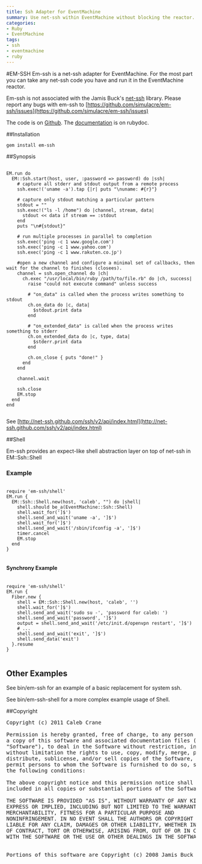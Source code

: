 ```yaml
---
title: Ssh Adapter for EventMachine
summary: Use net-ssh within EventMachine without blocking the reactor.
categories:
- Ruby
- EventMachine
tags:
- ssh
- eventmachine
- ruby
---
```

#EM-SSH
Em-ssh is a net-ssh adapter for EventMachine. For the most part you can take any net-ssh code you have and run it in the EventMachine reactor.

Em-ssh is not associated with the Jamis Buck's [net-ssh](http://net-ssh.github.com/) library. Please report any bugs with em-ssh to [https://github.com/simulacre/em-ssh/issues](https://github.com/simulacre/em-ssh/issues)

The code is on [Github](http://github.com/simulacre/em-ssh/). The [documentation](http://rubydoc.info/gems/em-ssh/0.1.0/frames) is on rubydoc.

##Installation

    gem install em-ssh

##Synopsis
<pre>
  <code class="ruby">
EM.run do
  EM::Ssh.start(host, user, :password => password) do |ssh|
    # capture all stderr and stdout output from a remote process
    ssh.exec!('uname -a').tap {|r| puts "\nuname: #{r}"}
  
    # capture only stdout matching a particular pattern
    stdout = ""
    ssh.exec!("ls -l /home") do |channel, stream, data|
      stdout << data if stream == :stdout
    end
    puts "\n#{stdout}"
  
    # run multiple processes in parallel to completion
    ssh.exec('ping -c 1 www.google.com')
    ssh.exec('ping -c 1 www.yahoo.com')
    ssh.exec('ping -c 1 www.rakuten.co.jp')
  
    #open a new channel and configure a minimal set of callbacks, then wait for the channel to finishes (closees).
    channel = ssh.open_channel do |ch|
      ch.exec "/usr/local/bin/ruby /path/to/file.rb" do |ch, success|
        raise "could not execute command" unless success
  
        # "on_data" is called when the process writes something to stdout
        ch.on_data do |c, data|
          $stdout.print data
        end
      
        # "on_extended_data" is called when the process writes something to stderr
        ch.on_extended_data do |c, type, data|
          $stderr.print data
        end
      
        ch.on_close { puts "done!" }
      end
    end
  
    channel.wait

    ssh.close
    EM.stop
  end
end
  </code>
</pre>

See [http://net-ssh.github.com/ssh/v2/api/index.html](http://net-ssh.github.com/ssh/v2/api/index.html)

##Shell
 
Em-ssh provides an expect-like shell abstraction layer on top of net-ssh in EM::Ssh::Shell

### Example
<pre>
 <code class="ruby">
require 'em-ssh/shell'
EM.run {
  EM::Ssh::Shell.new(host, 'caleb', "") do |shell|
    shell.should be_a(EventMachine::Ssh::Shell)
    shell.wait_for(']$')
    shell.send_and_wait('uname -a', ']$')
    shell.wait_for(']$')
    shell.send_and_wait('/sbin/ifconfig -a', ']$')
    timer.cancel
    EM.stop
  end
}
 </code>
</pre>

#### Synchrony Example
<pre>
 <code class="ruby">
require 'em-ssh/shell'
EM.run {
  Fiber.new {
    shell = EM::Ssh::Shell.new(host, 'caleb', '')
    shell.wait_for(']$')
    shell.send_and_wait('sudo su -', 'password for caleb: ')
    shell.send_and_wait('password', ']$')
    output = shell.send_and_wait('/etc/init.d/openvpn restart', ']$')
    # ...
    shell.send_and_wait('exit', ']$')
    shell.send_data('exit')
  }.resume
}
 </code>
</pre>


## Other Examples
See bin/em-ssh for an example of a basic replacement for system ssh.

See bin/em-ssh-shell for a more complex example usage of Shell.

##Copyright
<pre>
Copyright (c) 2011 Caleb Crane

Permission is hereby granted, free of charge, to any person obtaining
a copy of this software and associated documentation files (the
"Software"), to deal in the Software without restriction, including
without limitation the rights to use, copy, modify, merge, publish,
distribute, sublicense, and/or sell copies of the Software, and to
permit persons to whom the Software is furnished to do so, subject to
the following conditions:

The above copyright notice and this permission notice shall be
included in all copies or substantial portions of the Software.

THE SOFTWARE IS PROVIDED "AS IS", WITHOUT WARRANTY OF ANY KIND,
EXPRESS OR IMPLIED, INCLUDING BUT NOT LIMITED TO THE WARRANTIES OF
MERCHANTABILITY, FITNESS FOR A PARTICULAR PURPOSE AND
NONINFRINGEMENT. IN NO EVENT SHALL THE AUTHORS OR COPYRIGHT HOLDERS BE
LIABLE FOR ANY CLAIM, DAMAGES OR OTHER LIABILITY, WHETHER IN AN ACTION
OF CONTRACT, TORT OR OTHERWISE, ARISING FROM, OUT OF OR IN CONNECTION
WITH THE SOFTWARE OR THE USE OR OTHER DEALINGS IN THE SOFTWARE.


Portions of this software are Copyright (c) 2008 Jamis Buck
</pre>
